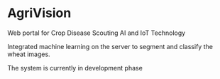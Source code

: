 # AgriVision

Web portal for Crop Disease Scouting AI and IoT Technology

Integrated machine learning on the server to segment and classify the wheat images.

The system is currently in development phase


